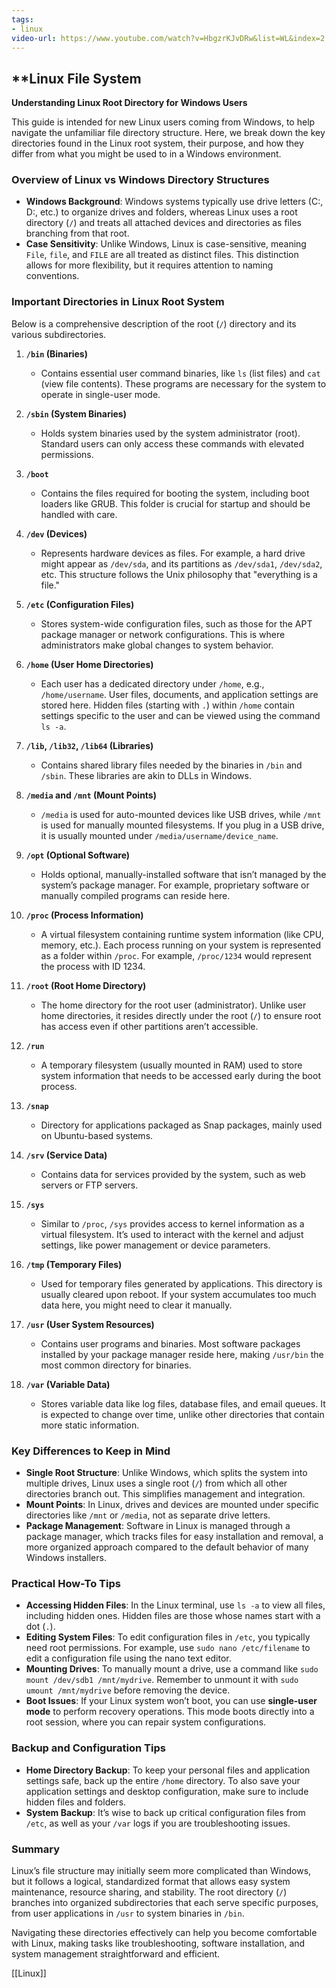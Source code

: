 ```yaml
---
tags:
- linux
video-url: https://www.youtube.com/watch?v=HbgzrKJvDRw&list=WL&index=2
---
```

## **Linux File System

**Understanding Linux Root Directory for Windows Users**

This guide is intended for new Linux users coming from Windows, to help navigate the unfamiliar file directory structure. Here, we break down the key directories found in the Linux root system, their purpose, and how they differ from what you might be used to in a Windows environment.

### Overview of Linux vs Windows Directory Structures

- **Windows Background**: Windows systems typically use drive letters (C:, D:, etc.) to organize drives and folders, whereas Linux uses a root directory (`/`) and treats all attached devices and directories as files branching from that root.
- **Case Sensitivity**: Unlike Windows, Linux is case-sensitive, meaning `File`, `file`, and `FILE` are all treated as distinct files. This distinction allows for more flexibility, but it requires attention to naming conventions.

### Important Directories in Linux Root System

Below is a comprehensive description of the root (`/`) directory and its various subdirectories.

1. **`/bin` (Binaries)**
   - Contains essential user command binaries, like `ls` (list files) and `cat` (view file contents). These programs are necessary for the system to operate in single-user mode.

2. **`/sbin` (System Binaries)**
   - Holds system binaries used by the system administrator (root). Standard users can only access these commands with elevated permissions.

3. **`/boot`**
   - Contains the files required for booting the system, including boot loaders like GRUB. This folder is crucial for startup and should be handled with care.

4. **`/dev` (Devices)**
   - Represents hardware devices as files. For example, a hard drive might appear as `/dev/sda`, and its partitions as `/dev/sda1`, `/dev/sda2`, etc. This structure follows the Unix philosophy that "everything is a file."

5. **`/etc` (Configuration Files)**
   - Stores system-wide configuration files, such as those for the APT package manager or network configurations. This is where administrators make global changes to system behavior.

6. **`/home` (User Home Directories)**
   - Each user has a dedicated directory under `/home`, e.g., `/home/username`. User files, documents, and application settings are stored here. Hidden files (starting with `.`) within `/home` contain settings specific to the user and can be viewed using the command `ls -a`.

7. **`/lib`, `/lib32`, `/lib64` (Libraries)**
   - Contains shared library files needed by the binaries in `/bin` and `/sbin`. These libraries are akin to DLLs in Windows.

8. **`/media` and `/mnt` (Mount Points)**
   - `/media` is used for auto-mounted devices like USB drives, while `/mnt` is used for manually mounted filesystems. If you plug in a USB drive, it is usually mounted under `/media/username/device_name`.

9. **`/opt` (Optional Software)**
   - Holds optional, manually-installed software that isn’t managed by the system’s package manager. For example, proprietary software or manually compiled programs can reside here.

10. **`/proc` (Process Information)**
    - A virtual filesystem containing runtime system information (like CPU, memory, etc.). Each process running on your system is represented as a folder within `/proc`. For example, `/proc/1234` would represent the process with ID 1234.

11. **`/root` (Root Home Directory)**
    - The home directory for the root user (administrator). Unlike user home directories, it resides directly under the root (`/`) to ensure root has access even if other partitions aren’t accessible.

12. **`/run`**
    - A temporary filesystem (usually mounted in RAM) used to store system information that needs to be accessed early during the boot process.

13. **`/snap`**
    - Directory for applications packaged as Snap packages, mainly used on Ubuntu-based systems.

14. **`/srv` (Service Data)**
    - Contains data for services provided by the system, such as web servers or FTP servers.

15. **`/sys`**
    - Similar to `/proc`, `/sys` provides access to kernel information as a virtual filesystem. It’s used to interact with the kernel and adjust settings, like power management or device parameters.

16. **`/tmp` (Temporary Files)**
    - Used for temporary files generated by applications. This directory is usually cleared upon reboot. If your system accumulates too much data here, you might need to clear it manually.

17. **`/usr` (User System Resources)**
    - Contains user programs and binaries. Most software packages installed by your package manager reside here, making `/usr/bin` the most common directory for binaries.

18. **`/var` (Variable Data)**
    - Stores variable data like log files, database files, and email queues. It is expected to change over time, unlike other directories that contain more static information.

### Key Differences to Keep in Mind

- **Single Root Structure**: Unlike Windows, which splits the system into multiple drives, Linux uses a single root (`/`) from which all other directories branch out. This simplifies management and integration.
- **Mount Points**: In Linux, drives and devices are mounted under specific directories like `/mnt` or `/media`, not as separate drive letters.
- **Package Management**: Software in Linux is managed through a package manager, which tracks files for easy installation and removal, a more organized approach compared to the default behavior of many Windows installers.

### Practical How-To Tips

- **Accessing Hidden Files**: In the Linux terminal, use `ls -a` to view all files, including hidden ones. Hidden files are those whose names start with a dot (`.`).
- **Editing System Files**: To edit configuration files in `/etc`, you typically need root permissions. For example, use `sudo nano /etc/filename` to edit a configuration file using the nano text editor.
- **Mounting Drives**: To manually mount a drive, use a command like `sudo mount /dev/sdb1 /mnt/mydrive`. Remember to unmount it with `sudo umount /mnt/mydrive` before removing the device.
- **Boot Issues**: If your Linux system won’t boot, you can use **single-user mode** to perform recovery operations. This mode boots directly into a root session, where you can repair system configurations.

### Backup and Configuration Tips

- **Home Directory Backup**: To keep your personal files and application settings safe, back up the entire `/home` directory. To also save your application settings and desktop configuration, make sure to include hidden files and folders.
- **System Backup**: It’s wise to back up critical configuration files from `/etc`, as well as your `/var` logs if you are troubleshooting issues.

### Summary

Linux’s file structure may initially seem more complicated than Windows, but it follows a logical, standardized format that allows easy system maintenance, resource sharing, and stability. The root directory (`/`) branches into organized subdirectories that each serve specific purposes, from user applications in `/usr` to system binaries in `/bin`.

Navigating these directories effectively can help you become comfortable with Linux, making tasks like troubleshooting, software installation, and system management straightforward and efficient.

[[Linux]]